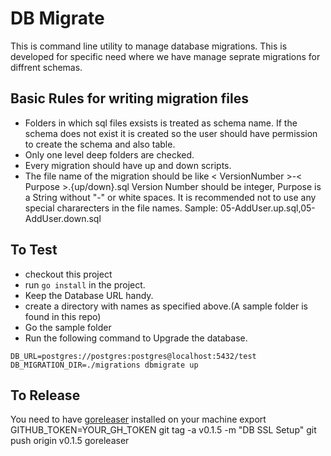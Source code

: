 # DB Migrate
This is command line utility to manage database migrations. This is developed for specific need where we have manage seprate migrations for diffrent schemas.

## Basic Rules for writing migration files
- Folders in which sql files exsists is treated as schema name. If the schema does not exist it is created so  the user should have permission to create the schema and also table.
- Only one level deep folders are checked.
- Every migration should have up and down scripts.
- The file name of the migration should be like
  < VersionNumber >-< Purpose >.{up/down}.sql
  Version Number should be integer, Purpose is a String without "-" or white spaces. It is recommended not to use any special chararecters in  the file names.
  Sample: 05-AddUser.up.sql,05-AddUser.down.sql
  
## To Test
- checkout this project
- run ```go install``` in the project.
- Keep the Database URL handy.
- create a directory with names as specified above.(A sample folder is found in this repo)
- Go the sample folder
- Run the following command to Upgrade the database.
```
DB_URL=postgres://postgres:postgres@localhost:5432/test DB_MIGRATION_DIR=./migrations dbmigrate up
```


## To Release 
You need to have [goreleaser](https://goreleaser.com/) installed on your machine
export GITHUB_TOKEN=YOUR_GH_TOKEN
git tag -a v0.1.5 -m "DB SSL Setup"
git push origin v0.1.5
goreleaser
